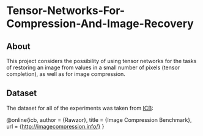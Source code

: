 # Tensor-Networks-For-Compression-And-Image-Recovery

## About
This project considers the possibility of using tensor networks for the tasks of restoring an image from values in a small number of pixels (tensor completion), as well as for image compression.

## Dataset
The dataset for all of the experiments was taken from [ICB](https://imagecompression.info/test_images/):

@online{icb,
  author = {Rawzor},
  title  = {Image Compression Benchmark},
  url    = {http://imagecompression.info/}
}
